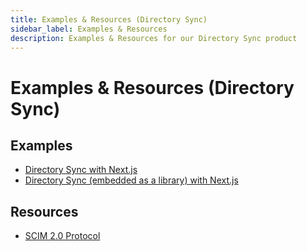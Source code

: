 ```yaml
---
title: Examples & Resources (Directory Sync)
sidebar_label: Examples & Resources
description: Examples & Resources for our Directory Sync product
---
```


# Examples & Resources (Directory Sync)

## Examples

- [Directory Sync with Next.js](https://github.com/boxyhq/jackson-examples/tree/main/apps/directory-sync)
- [Directory Sync (embedded as a library) with Next.js](https://github.com/boxyhq/jackson-examples/tree/main/apps/directory-sync-embedded)

## Resources

- [SCIM 2.0 Protocol](https://datatracker.ietf.org/doc/html/rfc7644)
